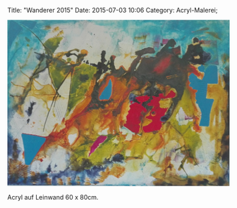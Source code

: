 Title: "Wanderer 2015"
Date: 2015-07-03 10:06
Category: Acryl-Malerei;

![Wanderer](./images/acryl/smeerws-2015-wanderer.jpg "Wanderer")


Acryl auf Leinwand 60 x 80cm.
